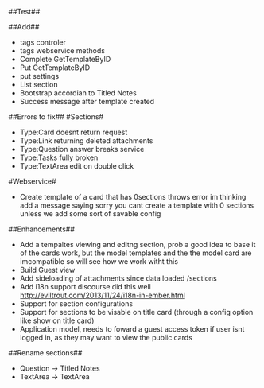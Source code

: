 ##Test##


##Add##

- tags controler
- tags webservice methods
- Complete GetTemplateByID
- Put GetTemplateByID
- put settings
- List section
- Bootstrap accordian to Titled Notes
- Success message after template created

##Errors to fix##
#Sections#

- Type:Card doesnt return request
- Type:Link returning deleted attachments
- Type:Question answer breaks service
- Type:Tasks fully broken
- Type:TextArea edit on double click

#Webservice#

- Create template of a card that has 0sections throws error im thinking add a message saying sorry you cant create a template with 0 sections unless we add some sort of savable config


##Enhancements##

- Add a tempaltes viewing and editng section, prob a good idea to base it of the cards work, but the model templates and the the model card are imcompatible so will see how we work witht this
- Build Guest view
- Add sideloading of attachments since data loaded /sections
- Add i18n support discourse did this well http://eviltrout.com/2013/11/24/i18n-in-ember.html
- Support for section configurations
- Support for sections to be visable on title card (through a config option like show on title card)
- Application model, needs to foward a guest access token if user isnt logged in, as they may want to view the public cards

##Rename sections##

- Question -> Titled Notes
- TextArea -> TextArea